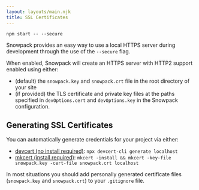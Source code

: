 ```yaml
---
layout: layouts/main.njk
title: SSL Certificates
---
```


```
npm start -- --secure
```

Snowpack provides an easy way to use a local HTTPS server during development through the use of the `--secure` flag.

When enabled, Snowpack will create an HTTPS server with HTTP2 support enabled using either:

  - (default) the `snowpack.key` and `snowpack.crt` file in the root directory of your site
  - (if provided) the TLS certificate and private key files at the paths specified in `devOptions.cert` and `devOptions.key` in the Snowpack configuration.

## Generating SSL Certificates

You can automatically generate credentials for your project via either:

- [devcert (no install required)](https://github.com/davewasmer/devcert-cli): `npx devcert-cli generate localhost`
- [mkcert (install required)](https://github.com/FiloSottile/mkcert): `mkcert -install && mkcert -key-file snowpack.key -cert-file snowpack.crt localhost`

In most situations you should add personally generated certificate files (`snowpack.key` and `snowpack.crt`) to your `.gitignore` file.

